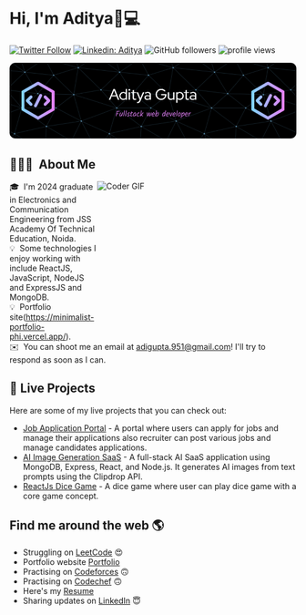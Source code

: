 # Hi, I'm Aditya👋💻

[![Twitter Follow](https://img.shields.io/twitter/follow/Adigupta951?label=Follow)](https://twitter.com/intent/follow?screen_name=Adigupta951)
[![Linkedin: Aditya](https://img.shields.io/badge/-Aditya-blue?style=flat-square&logo=Linkedin&logoColor=white&link=https://www.linkedin.com/in/aditya-gupta-a419a9215/)](https://www.linkedin.com/in/aditya-gupta-a419a9215/)
![GitHub followers](https://img.shields.io/github/followers/impulseadi?label=Follow&style=social)
<img alt = "profile views" src="https://komarev.com/ghpvc/?username=impulseadi&color=brightgreen">  

![Header](./header.png)

## 👨🏻‍💻 &nbsp;About Me

<img alt="Coder GIF" height=250 width=350 src="https://cdn.dribbble.com/users/730703/screenshots/6581243/avento.gif" align="right"/>

🎓 &nbsp;I'm 2024 graduate in Electronics and Communication Engineering from JSS Academy Of Technical Education, Noida.\
💡 &nbsp;Some technologies I enjoy working with include ReactJS, JavaScript, NodeJS and ExpressJS and MongoDB.\
💡 &nbsp;Portfolio site(https://minimalist-portfolio-phi.vercel.app/). \
✉️ &nbsp;You can shoot me an email at adigupta.951@gmail.com! I'll try to respond as soon as I can.

## 🚀 Live Projects

Here are some of my live projects that you can check out:

- [Job Application Portal](https://job-portal-client-git-main-impulseadis-projects.vercel.app/) - A portal where users can apply for jobs and manage their applications also recruiter can post various jobs and manage candidates applications.
- [AI Image Generation SaaS](https://imagify-frontend-gnsc.onrender.com/) - A full-stack AI SaaS application using MongoDB, Express, React, and Node.js. It generates AI images from text prompts using the Clipdrop API.
- [ReactJs Dice Game](https://timely-belekoy-5b7add.netlify.app/) - A dice game where user can play dice game with a core game concept.


## Find me around the web 🌎 <a href="https://www.linkedin.com/in/aditya-gupta-a419a9215/"></a>

- Struggling on <a href="https://www.leetcode.com/impulseadi/">LeetCode</a> 😍
- Portfolio website <a href="https://minimalist-portfolio-phi.vercel.app/"> Portfolio</a>
- Practising on <a href="https://www.codeforces.com/profile/impulseadi/">Codeforces</a> 🙃
-  Practising on <a href="https://www.codechef.com/users/impulseadi09">Codechef</a> 🙃
-  Here's my <a href="https://drive.google.com/file/d/1k2Le6hVg1R_6unLgLNtI5AyuLdqPFAW0/view?usp=sharing">Resume</a>
- Sharing updates on <a href="https://www.linkedin.com/in/aditya-gupta-a419a9215/">LinkedIn</a> 😇

